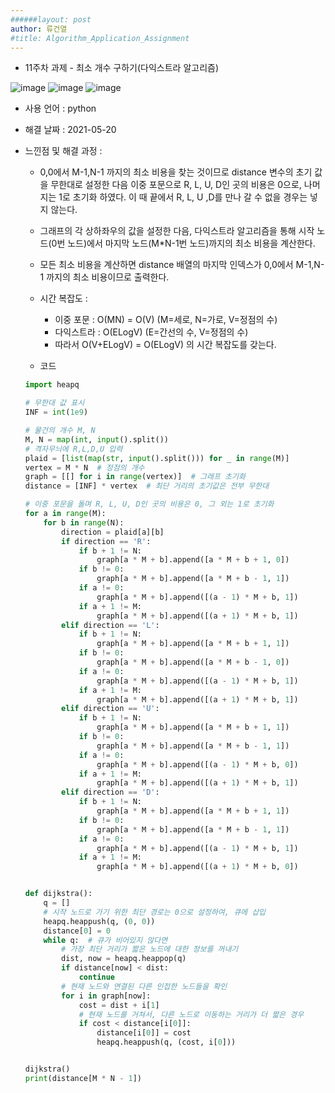 ```yaml
---
######layout: post
author: 류건열
#title: Algorithm_Application_Assignment
---
```



+  11주차 과제 - 최소 개수 구하기(다익스트라 알고리즘)
    

![image](https://user-images.githubusercontent.com/34560965/119124743-fa632280-ba6b-11eb-9405-714166191912.png)
![image](https://user-images.githubusercontent.com/34560965/119124752-fc2ce600-ba6b-11eb-9caf-c8254da77fd6.png)
![image](https://user-images.githubusercontent.com/34560965/119124759-fdf6a980-ba6b-11eb-97eb-edd6667a775c.png)



- 사용 언어 : python

- 해결 날짜 : 2021-05-20

- 느낀점 및 해결 과정 : 

    -	0,0에서 M-1,N-1 까지의 최소 비용을 찾는 것이므로 distance 변수의 초기 값을 무한대로 설정한 다음 이중 포문으로 R, L, U, D인 곳의 비용은 0으로, 나머지는 1로 초기화 하였다. 이 때 끝에서 R, L, U ,D를 만나 갈 수 없을 경우는 넣지 않는다.
    -	그래프의 각 상하좌우의 값을 설정한 다음, 다익스트라 알고리즘을 통해 시작 노드(0번 노드)에서 마지막 노드(M*N-1번 노드)까지의 최소 비용을 계산한다.
    -	모든 최소 비용을 계산하면 distance 배열의 마지막 인덱스가 0,0에서 M-1,N-1 까지의 최소 비용이므로 출력한다.






    - 시간 복잡도 : 

        - 이중 포문 : O(MN) = O(V) (M=세로, N=가로, V=정점의 수)
        - 다익스트라 : O(ELogV) (E=간선의 수, V=정점의 수)
        - 따라서 O(V+ELogV) = O(ELogV) 의 시간 복잡도를 갖는다.






        

    - 코드	

    ```python
    import heapq

    # 무한대 값 표시
    INF = int(1e9)

    # 물건의 개수 M, N
    M, N = map(int, input().split())
    # 격자무늬에 R,L,D,U 입력
    plaid = [list(map(str, input().split())) for _ in range(M)]
    vertex = M * N  # 정점의 개수
    graph = [[] for i in range(vertex)]  # 그래프 초기화
    distance = [INF] * vertex  # 최단 거리의 초기값은 전부 무한대

    # 이중 포문을 돌며 R, L, U, D인 곳의 비용은 0, 그 외는 1로 초기화
    for a in range(M):
        for b in range(N):
            direction = plaid[a][b]
            if direction == 'R':
                if b + 1 != N:
                    graph[a * M + b].append([a * M + b + 1, 0])
                if b != 0:
                    graph[a * M + b].append([a * M + b - 1, 1])
                if a != 0:
                    graph[a * M + b].append([(a - 1) * M + b, 1])
                if a + 1 != M:
                    graph[a * M + b].append([(a + 1) * M + b, 1])
            elif direction == 'L':
                if b + 1 != N:
                    graph[a * M + b].append([a * M + b + 1, 1])
                if b != 0:
                    graph[a * M + b].append([a * M + b - 1, 0])
                if a != 0:
                    graph[a * M + b].append([(a - 1) * M + b, 1])
                if a + 1 != M:
                    graph[a * M + b].append([(a + 1) * M + b, 1])
            elif direction == 'U':
                if b + 1 != N:
                    graph[a * M + b].append([a * M + b + 1, 1])
                if b != 0:
                    graph[a * M + b].append([a * M + b - 1, 1])
                if a != 0:
                    graph[a * M + b].append([(a - 1) * M + b, 0])
                if a + 1 != M:
                    graph[a * M + b].append([(a + 1) * M + b, 1])
            elif direction == 'D':
                if b + 1 != N:
                    graph[a * M + b].append([a * M + b + 1, 1])
                if b != 0:
                    graph[a * M + b].append([a * M + b - 1, 1])
                if a != 0:
                    graph[a * M + b].append([(a - 1) * M + b, 1])
                if a + 1 != M:
                    graph[a * M + b].append([(a + 1) * M + b, 0])


    def dijkstra():
        q = []
        # 시작 노드로 가기 위한 최단 경로는 0으로 설정하여, 큐에 삽입
        heapq.heappush(q, (0, 0))
        distance[0] = 0
        while q:  # 큐가 비어있지 않다면
            # 가장 최단 거리가 짧은 노드에 대한 정보를 꺼내기
            dist, now = heapq.heappop(q)
            if distance[now] < dist:
                continue
            # 현재 노드와 연결된 다른 인접한 노드들을 확인
            for i in graph[now]:
                cost = dist + i[1]
                # 현재 노드를 거쳐서, 다른 노드로 이동하는 거리가 더 짧은 경우
                if cost < distance[i[0]]:
                    distance[i[0]] = cost
                    heapq.heappush(q, (cost, i[0]))


    dijkstra()
    print(distance[M * N - 1])
    ```
